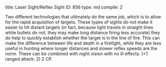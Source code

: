 title:          Laser Sight/Reflex Sight
ID:             856
type:           md
compile:        2



Two different technologies that ultimately do the same job, which is to allow for the rapid acquisition of targets. These types of sights do not make it easier to hit distant targets (in fact, because light travels in straight lines while bullets do not, they may make long distance firing less accurate) they do help to quickly establish whether the target is in the line of fire. This can make the difference between life and death in a firefight, while they are less useful in hunting where longer distances and slower reflex speeds are the norm. These can be combined with night vision with no ill effects. (+1 ranged attack: 2) 2 CP.